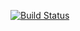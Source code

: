 [![Build Status](https://semaphoreci.com/api/v1/fs-ramil/android-semaphoreci-doker/branches/integration/badge.svg)](https://semaphoreci.com/fs-ramil/android-semaphoreci-doker)
